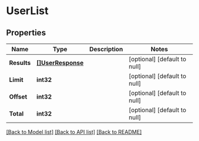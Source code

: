 # UserList

## Properties

Name | Type | Description | Notes
------------ | ------------- | ------------- | -------------
**Results** | [**[]UserResponse**](UserResponse.md) |  | [optional] [default to null]
**Limit** | **int32** |  | [optional] [default to null]
**Offset** | **int32** |  | [optional] [default to null]
**Total** | **int32** |  | [optional] [default to null]

[[Back to Model list]](../README.md#documentation-for-models) [[Back to API list]](../README.md#documentation-for-api-endpoints) [[Back to README]](../README.md)

